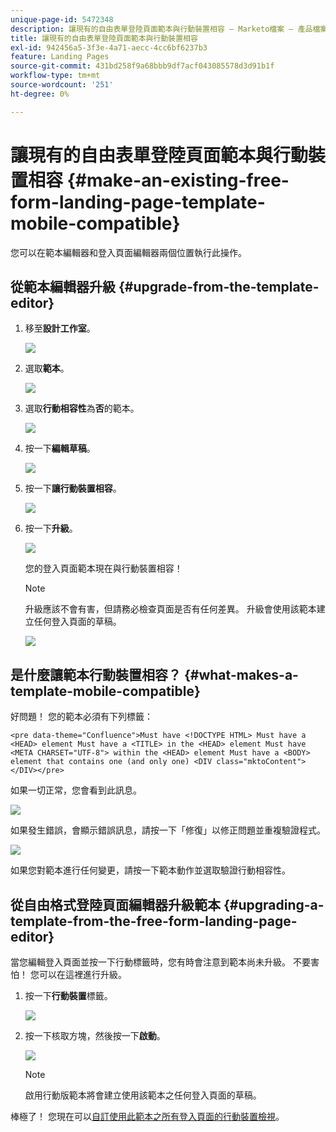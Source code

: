 ```yaml
---
unique-page-id: 5472348
description: 讓現有的自由表單登陸頁面範本與行動裝置相容 — Marketo檔案 — 產品檔案
title: 讓現有的自由表單登陸頁面範本與行動裝置相容
exl-id: 942456a5-3f3e-4a71-aecc-4cc6bf6237b3
feature: Landing Pages
source-git-commit: 431bd258f9a68bbb9df7acf043085578d3d91b1f
workflow-type: tm+mt
source-wordcount: '251'
ht-degree: 0%

---
```


# 讓現有的自由表單登陸頁面範本與行動裝置相容 {#make-an-existing-free-form-landing-page-template-mobile-compatible}

您可以在範本編輯器和登入頁面編輯器兩個位置執行此操作。

## 從範本編輯器升級 {#upgrade-from-the-template-editor}

1. 移至&#x200B;**設計工作室**。

   ![](assets/designstudio-1.png)

1. 選取&#x200B;**範本**。

   ![](assets/image2015-1-22-20-3a20-3a2.png)

1. 選取&#x200B;**行動相容性**&#x200B;為&#x200B;**否**&#x200B;的範本。

   ![](assets/image2015-1-22-20-3a22-3a24.png)

1. 按一下&#x200B;**編輯草稿**。

   ![](assets/image2015-1-22-20-3a25-3a36.png)

1. 按一下&#x200B;**讓行動裝置相容**。

   ![](assets/image2015-1-22-20-3a30-3a33.png)

1. 按一下&#x200B;**升級**。

   ![](assets/image2015-1-22-20-3a32-3a45.png)

   您的登入頁面範本現在與行動裝置相容！

   >[!NOTE]
   >
   >升級應該不會有害，但請務必檢查頁面是否有任何差異。 升級會使用該範本建立任何登入頁面的草稿。

   ![](assets/image2015-1-22-20-3a36-3a43.png)

## 是什麼讓範本行動裝置相容？ {#what-makes-a-template-mobile-compatible}

好問題！ 您的範本必須有下列標籤：

`<pre data-theme="Confluence">Must have <!DOCTYPE HTML> Must have a <HEAD> element Must have a <TITLE> in the <HEAD> element Must have <META CHARSET="UTF-8"> within the <HEAD> element Must have a <BODY> element that contains one (and only one) <DIV class="mktoContent"></DIV></pre>`

如果一切正常，您會看到此訊息。

![](assets/image2015-1-22-20-3a41-3a31.png)

如果發生錯誤，會顯示錯誤訊息，請按一下「修復」以修正問題並重複驗證程式。

![](assets/image2015-1-22-20-3a43-3a20.png)

如果您對範本進行任何變更，請按一下範本動作並選取驗證行動相容性。

## 從自由格式登陸頁面編輯器升級範本 {#upgrading-a-template-from-the-free-form-landing-page-editor}

當您編輯登入頁面並按一下行動標籤時，您有時會注意到範本尚未升級。 不要害怕！ 您可以在這裡進行升級。

1. 按一下&#x200B;**行動裝置**&#x200B;標籤。

   ![](assets/image2015-1-22-20-3a48-3a19.png)

1. 按一下核取方塊，然後按一下&#x200B;**啟動**。

   ![](assets/image2015-1-22-20-3a49-3a34.png)

   >[!NOTE]
   >
   >啟用行動版範本將會建立使用該範本之任何登入頁面的草稿。

棒極了！ 您現在可以[自訂使用此範本之所有登入頁面的行動裝置檢視](/help/marketo/product-docs/demand-generation/landing-pages/free-form-landing-pages/customize-mobile-view-for-your-free-form-landing-page.md)。
